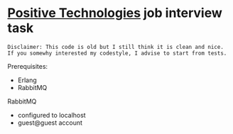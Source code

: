 # [Positive Technologies](https://www.ptsecurity.com/) job interview task

```
Disclaimer: This code is old but I still think it is clean and nice. 
If you somewhy interested my codestyle, I advise to start from tests.
```

Prerequisites:
- Erlang
- RabbitMQ

RabbitMQ
- configured to localhost
- guest@guest account 
